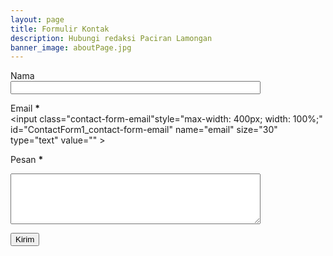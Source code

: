 ```yaml
---
layout: page
title: Formulir Kontak
description: Hubungi redaksi Paciran Lamongan
banner_image: aboutPage.jpg
---
```



<script>
var blogId = '209812151361031342';
var contactFormMessageSendingMsg ='Mengirim...';
var contactFormMessageSentMsg = 'Pesan sudah dikirim. Semoga Anda bahagia.';
var contactFormMessageNotSentMsg = 'Pesan tidak dapat dikirim. Coba lagi nanti.';
var contactFormEmptyMessageMsg = 'Bidang pesan harus diisi.';
var contactFormInvalidEmailMsg = 'Alamat email harus valid.'

var widgetLoaded=false;
function sendEmailMsg() {
if(widgetLoaded== false) {
_WidgetManager._RegisterWidget('_ContactFormView', new _WidgetInfo('ContactForm1', 'sidebar', null, document.getElementById('ContactForm1'), {'contactFormMessageSendingMsg': contactFormMessageSendingMsg , 'contactFormMessageSentMsg': contactFormMessageSentMsg , 'contactFormMessageNotSentMsg': contactFormMessageNotSentMsg , 'contactFormInvalidEmailMsg': contactFormInvalidEmailMsg , 'contactFormEmptyMessageMsg': contactFormEmptyMessageMsg , 'title': 'Contact Form', 'blogId': blogId, 'contactFormNameMsg': 'Name', 'contactFormEmailMsg': 'Email', 'contactFormMessageMsg': 'Message', 'contactFormSendMsg': 'Send', 'submitUrl': 'https://www.blogger.com/contact-form.do'}, 'displayModeFull'));
widgetLoaded=true;
document.getElementById('ContactForm1_contact-form-submit').click();
}
return true;
}
</script>
<div class="Form">
<form name="contact-form">
<p></p>
Nama
<br />
<input class="contact-form-name" style="max-width: 400px; width: 100%;" id="ContactForm1_contact-form-name" name="name" size="30" type="text" value="" ></input>

Email
<span style="font-weight: bolder;">*</span><br />
<input class="contact-form-email"style="max-width: 400px; width: 100%;" id="ContactForm1_contact-form-email" name="email" size="30" type="text" value="" ></input>

Pesan
<span style='font-weight: bolder;'>*</span>
<br />
<textarea class="contact-form-email-message" style="max-width: 400px; width: 100%;" id="ContactForm1_contact-form-email-message" name="email-message" rows="5"></textarea>

<input class="contact-form-button contact-form-button-submit" id="ContactForm1_contact-form-submit" onclick="sendEmailMsg()" type="button" value="Kirim" ></input>

<div style="max-width: 400px; text-align: center; width: 100%;">
<p class="contact-form-error-message" id="ContactForm1_contact-form-error-message"></p>
<p class="contact-form-success-message" id="ContactForm1_contact-form-success-message"></p>
</div>
</form>
</div>
